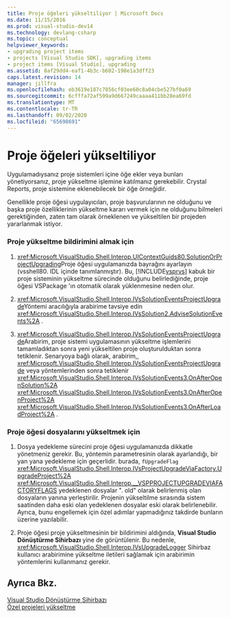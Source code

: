 ```yaml
---
title: Proje öğeleri yükseltiliyor | Microsoft Docs
ms.date: 11/15/2016
ms.prod: visual-studio-dev14
ms.technology: devlang-csharp
ms.topic: conceptual
helpviewer_keywords:
- upgrading project items
- projects [Visual Studio SDK], upgrading items
- project items [Visual Studio], upgrading
ms.assetid: 8af29dd4-eaf1-4b3c-b602-198e1a3dff23
caps.latest.revision: 14
manager: jillfra
ms.openlocfilehash: eb3619e187c7856cf03ee60c8a04cbe527bf0a69
ms.sourcegitcommit: 6cfffa72af599a9d667249caaaa411bb28ea69fd
ms.translationtype: MT
ms.contentlocale: tr-TR
ms.lasthandoff: 09/02/2020
ms.locfileid: "65698691"
---
```

# <a name="upgrading-project-items"></a>Proje öğeleri yükseltiliyor
Uygulamadıysanız proje sistemleri içine öğe ekler veya bunları yönetiyorsanız, proje yükseltme işlemine katılmanız gerekebilir. Crystal Reports, proje sistemine eklenebilecek bir öğe örneğidir.  
  
 Genellikle proje öğesi uygulayıcıları, proje başvurularının ne olduğunu ve başka proje özelliklerinin yükseltme kararı vermek için ne olduğunu bilmeleri gerektiğinden, zaten tam olarak örneklenen ve yükseltilen bir projeden yararlanmak istiyor.  
  
### <a name="to-get-the-project-upgrade-notification"></a>Proje yükseltme bildirimini almak için  
  
1. <xref:Microsoft.VisualStudio.Shell.Interop.UIContextGuids80.SolutionOrProjectUpgrading>Proje öğesi uygulamanızda bayrağını ayarlayın (vsshell80. IDL içinde tanımlanmıştır). Bu, [!INCLUDE[vsprvs](../includes/vsprvs-md.md)] kabuk bir proje sisteminin yükseltme sürecinde olduğunu belirlediğinde, proje öğesi VSPackage 'ın otomatik olarak yüklenmesine neden olur.  
  
2. <xref:Microsoft.VisualStudio.Shell.Interop.IVsSolutionEventsProjectUpgrade>Yöntemi aracılığıyla arabirime tavsiye edin <xref:Microsoft.VisualStudio.Shell.Interop.IVsSolution2.AdviseSolutionEvents%2A> .  
  
3. <xref:Microsoft.VisualStudio.Shell.Interop.IVsSolutionEventsProjectUpgrade>Arabirim, proje sistemi uygulamasının yükseltme işlemlerini tamamladıktan sonra yeni yükseltilen proje oluşturulduktan sonra tetiklenir. Senaryoya bağlı olarak, arabirim,, <xref:Microsoft.VisualStudio.Shell.Interop.IVsSolutionEventsProjectUpgrade> veya yöntemlerinden sonra tetiklenir <xref:Microsoft.VisualStudio.Shell.Interop.IVsSolutionEvents3.OnAfterOpenSolution%2A> <xref:Microsoft.VisualStudio.Shell.Interop.IVsSolutionEvents3.OnAfterOpenProject%2A> <xref:Microsoft.VisualStudio.Shell.Interop.IVsSolutionEvents3.OnAfterLoadProject%2A> .  
  
### <a name="to-upgrade-the-project-item-files"></a>Proje öğesi dosyalarını yükseltmek için  
  
1. Dosya yedekleme sürecini proje öğesi uygulamanızda dikkatle yönetmeniz gerekir. Bu, yöntemin parametresinin olarak ayarlandığı, bir yan yana yedekleme için geçerlidir. burada, `fUpgradeFlag` <xref:Microsoft.VisualStudio.Shell.Interop.IVsProjectUpgradeViaFactory.UpgradeProject%2A> <xref:Microsoft.VisualStudio.Shell.Interop.__VSPPROJECTUPGRADEVIAFACTORYFLAGS> yedeklenen dosyalar ". old" olarak belirlenmiş olan dosyaların yanına yerleştirilir. Projenin yükseltilme sırasında sistem saatinden daha eski olan yedeklenen dosyalar eski olarak belirlenebilir. Ayrıca, bunu engellemek için özel adımlar yapmadığınız takdirde bunların üzerine yazılabilir.  
  
2. Proje öğesi proje yükseltmesinin bir bildirimini aldığında, **Visual Studio Dönüştürme Sihirbazı** yine de görüntülenir. Bu nedenle, <xref:Microsoft.VisualStudio.Shell.Interop.IVsUpgradeLogger> Sihirbaz kullanıcı arabirimine yükseltme iletileri sağlamak için arabirimin yöntemlerini kullanmanız gerekir.  
  
## <a name="see-also"></a>Ayrıca Bkz.  
 [Visual Studio Dönüştürme Sihirbazı](https://msdn.microsoft.com/4acfd30e-c192-4184-a86f-2da5e4c3d83c)   
 [Özel projeleri yükseltme](../misc/upgrading-custom-projects.md)